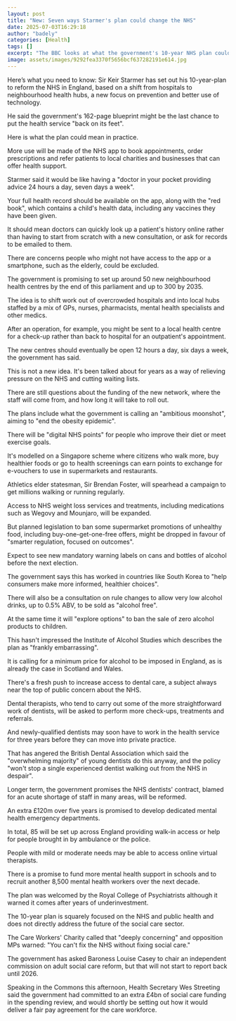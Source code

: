 ```yaml
---
layout: post
title: "New: Seven ways Starmer's plan could change the NHS"
date: 2025-07-03T16:29:18
author: "badely"
categories: [Health]
tags: []
excerpt: "The BBC looks at what the government's 10-year NHS plan could mean in practice."
image: assets/images/9292fea3370f5656bcf637282191e614.jpg
---
```


Here’s what you need to know: Sir Keir Starmer has set out his 10-year-plan to reform the NHS in England, based on a shift from hospitals to neighbourhood health hubs, a new focus on prevention and better use of technology.

He said the government's 162-page blueprint might be the last chance to put the health service "back on its feet".

Here is what the plan could mean in practice.

More use will be made of the NHS app to book appointments, order prescriptions and refer patients to local charities and businesses that can offer health support.

Starmer said it would be like having a "doctor in your pocket providing advice 24 hours a day, seven days a week".

Your full health record should be available on the app, along with the "red book", which contains a child's health data, including any vaccines they have been given.

It should mean doctors can quickly look up a patient's history online rather than having to start from scratch with a new consultation, or ask for records to be emailed to them.

There are concerns people who might not have access to the app or a smartphone, such as the elderly, could be excluded.

The government is promising to set up around 50 new neighbourhood health centres by the end of this parliament and up to 300 by 2035.

The idea is to shift work out of overcrowded hospitals and into local hubs staffed by a mix of GPs, nurses, pharmacists, mental health specialists and other medics.

After an operation, for example, you might be sent to a local health centre for a check-up rather than back to hospital for an outpatient's appointment.

The new centres should eventually be open 12 hours a day, six days a week, the government has said.

This is not a new idea. It's been talked about for years as a way of relieving pressure on the NHS and cutting waiting lists.

There are still questions about the funding of the new network, where the staff will come from, and how long it will take to roll out.

The plans include what the government is calling an "ambitious moonshot", aiming to "end the obesity epidemic".

There will be "digital NHS points" for people who improve their diet or meet exercise goals.

It's modelled on a Singapore scheme where citizens who walk more, buy healthier foods or go to health screenings can earn points to exchange for e-vouchers to use in supermarkets and restaurants.

Athletics elder statesman, Sir Brendan Foster, will spearhead a campaign to get millions walking or running regularly. 

Access to NHS weight loss services and treatments, including medications such as Wegovy and Mounjaro, will be expanded.

But planned legislation to ban some supermarket promotions of unhealthy food, including buy-one-get-one-free offers, might be dropped in favour of "smarter regulation, focused on outcomes". 

Expect to see new mandatory warning labels on cans and bottles of alcohol before the next election.

The government says this has worked in countries like South Korea to "help consumers make more informed, healthier choices".

There will also be a consultation on rule changes to allow very low alcohol drinks, up to 0.5% ABV, to be sold as "alcohol free".

At the same time it will "explore options" to ban the sale of zero alcohol products to children.

This hasn't impressed the Institute of Alcohol Studies which describes the plan as "frankly embarrassing".

It is calling for a minimum price for alcohol to be imposed in England, as is already the case in Scotland and Wales.

There's a fresh push to increase access to dental care, a subject always near the top of public concern about the NHS.

Dental therapists, who tend to carry out some of the more straightforward work of dentists, will be asked to perform more check-ups, treatments and referrals.

And newly-qualified dentists may soon have to work in the health service for three years before they can move into private practice.

That has angered the British Dental Association which said the "overwhelming majority" of young dentists do this anyway, and the policy "won't stop a single experienced dentist walking out from the NHS in despair".

Longer term, the government promises the NHS dentists' contract, blamed for an acute shortage of staff in many areas, will be reformed. 

An extra £120m over five years is promised to develop dedicated mental health emergency departments.

In total, 85 will be set up across England providing walk-in access or help for people brought in by ambulance or the police.

People with mild or moderate needs may be able to access online virtual therapists.

There is a promise to fund more mental health support in schools and to recruit another 8,500 mental health workers over the next decade.

The plan was welcomed by the Royal College of Psychiatrists although it warned it comes after years of underinvestment.

The 10-year plan is squarely focused on the NHS and public health and does not directly address the future of the social care sector.

The Care Workers' Charity called that "deeply concerning" and opposition MPs warned: "You can't fix the NHS without fixing social care."

The government has asked Baroness Louise Casey to chair an independent commission on adult social care reform, but that will not start to report back until 2026.

Speaking in the Commons this afternoon, Health Secretary Wes Streeting said the government had committed to an extra £4bn of social care funding in the spending review, and would shortly be setting out how it would deliver a fair pay agreement for the care workforce.


